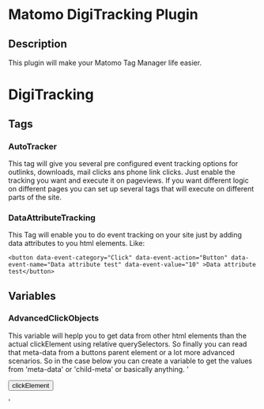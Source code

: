 # Matomo DigiTracking Plugin

## Description

This plugin will make your Matomo Tag Manager life easier.

# DigiTracking

## Tags

### AutoTracker
This tag will give you several pre configured event tracking options for outlinks, downloads, mail clicks ans phone link clicks. Just enable the tracking you want and execute it on pageviews. If you want different logic on different pages you can set up several tags that will execute on different parts of the site.

### DataAttributeTracking
This Tag will enable you to do event tracking on your site just by adding data attributes to you html elements. 
Like:

`<button data-event-category="Click" data-event-action="Button" data-event-name="Data attribute test" data-event-value="10" >Data attribute test</button>`

## Variables

### AdvancedClickObjects
This variable will heplp you to get data from other html elements than the actual clickElement using relative querySelectors. So finally you can read that meta-data from a buttons parent element or a lot more advanced scenarios.
So in the case below you can create a variable to get the values from 'meta-data' or 'child-meta' or basically anything. 
'<div class="the-parent" meta-data="the-value">
  <button>clickElement
    <span class="the-child" child-meta="child-value"></span>
  </button>
 </div> '
 

